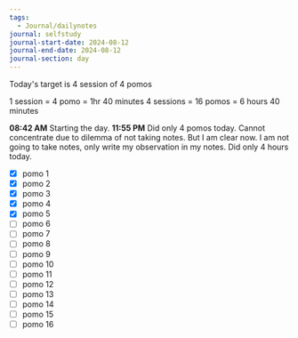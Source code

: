```yaml
---
tags:
  - Journal/dailynotes
journal: selfstudy
journal-start-date: 2024-08-12
journal-end-date: 2024-08-12
journal-section: day
---
```

Today's target is 4 session of 4 pomos

1 session = 4 pomo = 1hr 40 minutes
4 sessions = 16 pomos = 6 hours 40 minutes

**08:42 AM** Starting the day.
**11:55 PM** Did only 4 pomos today. Cannot concentrate due to dilemma of not taking notes. But I am clear now. I am not going to take notes, only write my observation in my notes. Did only 4 hours today. 

- [x] pomo 1
- [x] pomo 2
- [x] pomo 3
- [x] pomo 4
- [x] pomo 5
- [ ] pomo 6
- [ ] pomo 7
- [ ] pomo 8
- [ ] pomo 9
- [ ] pomo 10
- [ ] pomo 11
- [ ] pomo 12
- [ ] pomo 13
- [ ] pomo 14
- [ ] pomo 15
- [ ] pomo 16
